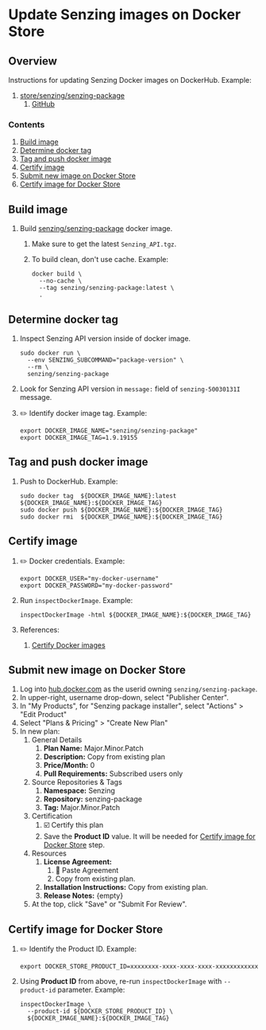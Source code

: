 # Update Senzing images on Docker Store

## Overview

Instructions for updating Senzing Docker images on DockerHub. Example:

1. [store/senzing/senzing-package](https://hub.docker.com/_/senzing-package)
    1. [GitHub](https://github.com/Senzing/senzing-package)

### Contents

1. [Build image](#build-image)
1. [Determine docker tag](#determine-docker-tag)
1. [Tag and push docker image](#tag-and-push-docker-image)
1. [Certify image](#certify-image)
1. [Submit new image on Docker Store](#submit-new-image-on-docker-store)
1. [Certify image for Docker Store](#certify-image-for-docker-store)

## Build image

1. Build [senzing/senzing-package](https://github.com/Senzing/senzing-package#develop) docker image.
    1. Make sure to get the latest `Senzing_API.tgz`.
    1. To build clean, don't use cache.
       Example:

        ```console
        docker build \
          --no-cache \
          --tag senzing/senzing-package:latest \
          .
        ```

## Determine docker tag

1. Inspect Senzing API version inside of docker image.

    ```console
    sudo docker run \
      --env SENZING_SUBCOMMAND="package-version" \
      --rm \
      senzing/senzing-package
    ```

1. Look for Senzing API version in `message:` field of `senzing-50030131I` message.

1. :pencil2: Identify docker image tag.  Example:

    ```console
    export DOCKER_IMAGE_NAME="senzing/senzing-package"
    export DOCKER_IMAGE_TAG=1.9.19155
    ```

## Tag and push docker image

1. Push to DockerHub.
   Example:

    ```console
    sudo docker tag  ${DOCKER_IMAGE_NAME}:latest ${DOCKER_IMAGE_NAME}:${DOCKER_IMAGE_TAG}
    sudo docker push ${DOCKER_IMAGE_NAME}:${DOCKER_IMAGE_TAG}
    sudo docker rmi  ${DOCKER_IMAGE_NAME}:${DOCKER_IMAGE_TAG}
    ```

## Certify image

1. :pencil2: Docker credentials.
   Example:

    ```console
    export DOCKER_USER="my-docker-username"
    export DOCKER_PASSWORD="my-docker-password"
    ```

1. Run `inspectDockerImage`.
   Example:

    ```console
    inspectDockerImage -html ${DOCKER_IMAGE_NAME}:${DOCKER_IMAGE_TAG}
    ```

1. References:
    1. [Certify Docker images](https://docs.docker.com/docker-hub/publish/certify-images/)

## Submit new image on Docker Store

1. Log into [hub.docker.com](https://hub.docker.com/) as the userid owning `senzing/senzing-package`.
1. In upper-right, username drop-down, select "Publisher Center".
1. In "My Products", for "Senzing package installer", select "Actions" > "Edit Product"
1. Select "Plans & Pricing" > "Create New Plan"
1. In new plan:
    1. General Details
        1. **Plan Name:** Major.Minor.Patch
        1. **Description:** Copy from existing plan
        1. **Price/Month:** 0
        1. **Pull Requirements:** Subscribed users only
    1. Source Repositories & Tags
        1. **Namespace:** Senzing
        1. **Repository:** senzing-package
        1. **Tag:**  Major.Minor.Patch
    1. Certification
        1. :ballot_box_with_check: Certify this plan
        1. Save the **Product ID** value. It will be needed for
           [Certify image for Docker Store](#certify-image-for-docker-store)
           step.
    1. Resources
        1. **License Agreement:**
            1. :large_blue_circle: Paste Agreement
            1. Copy from existing plan.
        1. **Installation Instructions:** Copy from existing plan.
        1. **Release Notes:** {empty}
    1. At the top, click "Save" or "Submit For Review".

## Certify image for Docker Store

1. :pencil2: Identify the Product ID.
   Example:

    ```console
    export DOCKER_STORE_PRODUCT_ID=xxxxxxxx-xxxx-xxxx-xxxx-xxxxxxxxxxxx
    ```

1. Using **Product ID** from above, re-run `inspectDockerImage` with `--product-id` parameter.
   Example:

    ```console
    inspectDockerImage \
      --product-id ${DOCKER_STORE_PRODUCT_ID} \
      ${DOCKER_IMAGE_NAME}:${DOCKER_IMAGE_TAG}
    ```
